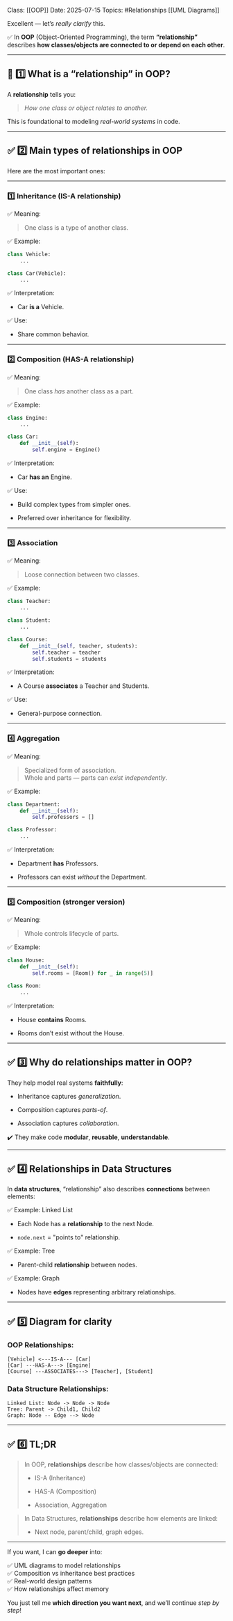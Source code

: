 Class: [[OOP]]
Date: 2025-07-15
Topics: #Relationships [[UML Diagrams]]


Excellent — let’s _really clarify_ this.

✅ In **OOP** (Object-Oriented Programming), the term **“relationship”** describes **how classes/objects are connected to or depend on each other**.

---

## 🎯 1️⃣ What is a “relationship” in OOP?

A **relationship** tells you:

> _How one class or object relates to another._

This is foundational to modeling _real-world systems_ in code.

---

## ✅ 2️⃣ Main types of relationships in OOP

Here are the most important ones:

---

### 1️⃣ **Inheritance (IS-A relationship)**

✅ Meaning:

> One class is a type of another class.

✅ Example:

```python
class Vehicle:
    ...

class Car(Vehicle):
    ...
```

✅ Interpretation:

- Car **is a** Vehicle.
    

✅ Use:

- Share common behavior.
    

---

### 2️⃣ **Composition (HAS-A relationship)**

✅ Meaning:

> One class _has_ another class as a part.

✅ Example:

```python
class Engine:
    ...

class Car:
    def __init__(self):
        self.engine = Engine()
```

✅ Interpretation:

- Car **has an** Engine.
    

✅ Use:

- Build complex types from simpler ones.
    
- Preferred over inheritance for flexibility.
    

---

### 3️⃣ **Association**

✅ Meaning:

> Loose connection between two classes.

✅ Example:

```python
class Teacher:
    ...

class Student:
    ...

class Course:
    def __init__(self, teacher, students):
        self.teacher = teacher
        self.students = students
```

✅ Interpretation:

- A Course **associates** a Teacher and Students.
    

✅ Use:

- General-purpose connection.
    

---

### 4️⃣ **Aggregation**

✅ Meaning:

> Specialized form of association.  
> Whole and parts — parts can _exist independently_.

✅ Example:

```python
class Department:
    def __init__(self):
        self.professors = []

class Professor:
    ...
```

✅ Interpretation:

- Department **has** Professors.
    
- Professors can exist _without_ the Department.
    

---

### 5️⃣ **Composition (stronger version)**

✅ Meaning:

> Whole controls lifecycle of parts.

✅ Example:

```python
class House:
    def __init__(self):
        self.rooms = [Room() for _ in range(5)]

class Room:
    ...
```

✅ Interpretation:

- House **contains** Rooms.
    
- Rooms don’t exist without the House.
    

---

## ✅ 3️⃣ Why do relationships matter in OOP?

They help model real systems **faithfully**:

- Inheritance captures _generalization_.
    
- Composition captures _parts-of_.
    
- Association captures _collaboration_.
    

✔️ They make code **modular**, **reusable**, **understandable**.

---

## ✅ 4️⃣ Relationships in Data Structures

In **data structures**, “relationship” also describes **connections** between elements:

✅ Example: Linked List

- Each Node has a **relationship** to the next Node.
    
- `node.next` = "points to" relationship.
    

✅ Example: Tree

- Parent-child **relationship** between nodes.
    

✅ Example: Graph

- Nodes have **edges** representing arbitrary relationships.
    

---

## ✅ 5️⃣ Diagram for clarity

### OOP Relationships:

```
[Vehicle] <---IS-A--- [Car]
[Car] ---HAS-A---> [Engine]
[Course] ---ASSOCIATES---> [Teacher], [Student]
```

### Data Structure Relationships:

```
Linked List: Node -> Node -> Node
Tree: Parent -> Child1, Child2
Graph: Node -- Edge --> Node
```

---

## ✅ 6️⃣ TL;DR

> In OOP, **relationships** describe how classes/objects are connected:
> 
> - IS-A (Inheritance)
>     
> - HAS-A (Composition)
>     
> - Association, Aggregation
>     

> In Data Structures, **relationships** describe how elements are linked:
> 
> - Next node, parent/child, graph edges.
>     

---

If you want, I can **go deeper** into:

✅ UML diagrams to model relationships  
✅ Composition vs inheritance best practices  
✅ Real-world design patterns  
✅ How relationships affect memory

You just tell me **which direction you want next**, and we’ll continue _step by step_!